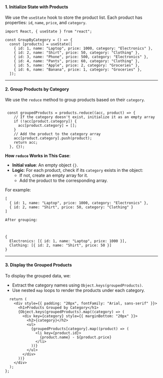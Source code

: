 #### 1\. **Initialize State with Products**

We use the `useState` hook to store the product list. Each product has properties: `id`, `name`, `price`, and `category`.



```
import React, { useState } from "react";

const GroupByCategory = () => {
  const [products] = useState([
    { id: 1, name: "Laptop", price: 1000, category: "Electronics" },
    { id: 2, name: "Shirt", price: 50, category: "Clothing" },
    { id: 3, name: "Phone", price: 500, category: "Electronics" },
    { id: 4, name: "Pants", price: 60, category: "Clothing" },
    { id: 5, name: "Apple", price: 2, category: "Groceries" },
    { id: 6, name: "Banana", price: 1, category: "Groceries" },
  ]);
  ```

* * * * *

#### 2\. **Group Products by Category**

We use the `reduce` method to group products based on their `category`.

```

 const groupedProducts = products.reduce((acc, product) => {
    // If the category doesn't exist, initialize it as an empty array
    if (!acc[product.category]) {
      acc[product.category] = [];
    }
    // Add the product to the category array
    acc[product.category].push(product);
    return acc;
  }, {});
  ```

**How `reduce` Works in This Case**:

-   **Initial value**: An empty object `{}`.
-   **Logic**: For each product, check if its `category` exists in the object:
    -   If not, create an empty array for it.
    -   Add the product to the corresponding array.

For example:


```
[
  { id: 1, name: "Laptop", price: 1000, category: "Electronics" },
  { id: 2, name: "Shirt", price: 50, category: "Clothing" }
]

After grouping:



{
  Electronics: [{ id: 1, name: "Laptop", price: 1000 }],
  Clothing: [{ id: 2, name: "Shirt", price: 50 }]
}

```
* * * * *

#### 3\. **Display the Grouped Products**

To display the grouped data, we:

-   Extract the category names using `Object.keys(groupedProducts)`.
-   Use nested `map` loops to render the products under each category.
```
  return (
    <div style={{ padding: "20px", fontFamily: "Arial, sans-serif" }}>
      <h1>Products Grouped by Category</h1>
      {Object.keys(groupedProducts).map((category) => (
        <div key={category} style={{ marginBottom: "20px" }}>
          <h2>{category}</h2>
          <ul>
            {groupedProducts[category].map((product) => (
              <li key={product.id}>
                {product.name} - ${product.price}
              </li>
            ))}
          </ul>
        </div>
      ))}
    </div>
  );
};
```